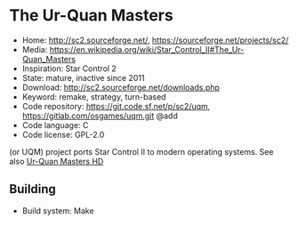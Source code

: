 # The Ur-Quan Masters

- Home: http://sc2.sourceforge.net/, https://sourceforge.net/projects/sc2/
- Media: https://en.wikipedia.org/wiki/Star_Control_II#The_Ur-Quan_Masters
- Inspiration: Star Control 2
- State: mature, inactive since 2011
- Download: http://sc2.sourceforge.net/downloads.php
- Keyword: remake, strategy, turn-based
- Code repository: https://git.code.sf.net/p/sc2/uqm, https://gitlab.com/osgames/uqm.git @add
- Code language: C
- Code license: GPL-2.0

(or UQM) project ports Star Control II to modern operating systems.
See also [Ur-Quan Masters HD](https://sourceforge.net/projects/urquanmastershd/)

## Building

- Build system: Make
